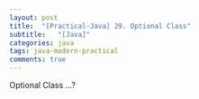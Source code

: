 ```yaml
---
layout: post
title:  "[Practical-Java] 29. Optional Class"
subtitle:   "[Java]"
categories: java
tags: java-modern-practical
comments: true
---
```


Optional Class ...?